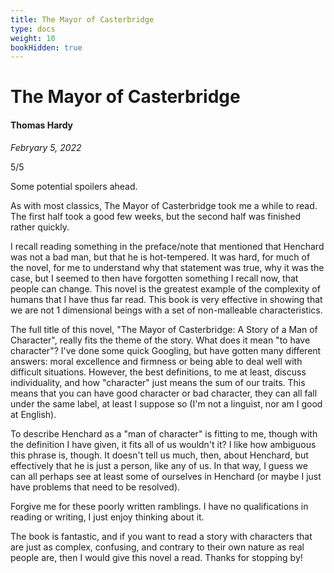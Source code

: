 ```yaml
---
title: The Mayor of Casterbridge
type: docs
weight: 10
bookHidden: true
---
```


# The Mayor of Casterbridge

#### Thomas Hardy

*Febryary 5, 2022*  

5/5  

Some potential spoilers ahead.

As with most classics, The Mayor of Casterbridge took me a while to read. The first half took a good 
few weeks, but the second half was finished rather quickly.  

I recall reading something in the preface/note that mentioned that Henchard was not a bad man, but that 
he is hot-tempered. It was hard, for much of the novel, for me to understand why that statement was true, 
why it was the case, but I seemed to then have forgotten something I recall now, that people can change. 
This novel is the greatest example of the complexity of humans that I have thus far read. This book is very 
effective in showing that we are not 1 dimensional beings with a set of non-malleable characteristics.  

The full title of this novel, "The Mayor of Casterbridge: A Story of a Man of Character", really fits the 
theme of the story. What does it mean "to have character"? I've done some quick Googling, but have gotten 
many different answers: moral excellence and firmness or being able to deal well with difficult situations. 
However, the best definitions, to me at least, discuss individuality, and how "character" just means the 
sum of our traits. This means that you can have good character or bad character, they can all fall under 
the same label, at least I suppose so (I'm not a linguist, nor am I good at English).  

To describe Henchard as a "man of character" is fitting to me, though with the definition I have given, 
it fits all of us wouldn't it? I like how ambiguous this phrase is, though. It doesn't tell us much, 
then, about Henchard, but effectively that he is just a person, like any of us. In that way, I guess we can 
all perhaps see at least some of ourselves in Henchard (or maybe I just have problems that need to be resolved).  

Forgive me for these poorly written ramblings. I have no qualifications in reading or writing, I just enjoy 
thinking about it.  

The book is fantastic, and if you want to read a story with characters that are just as complex, confusing, 
and contrary to their own nature as real people are, then I would give this novel a read. Thanks for stopping by!  